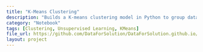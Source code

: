 ```yaml
---
title: "K-Means Clustering"
description: "Builds a K-means clustering model in Python to group data points into clusters."
category: "Notebook"
tags: [Clustering, Unsupervised Learning, KMeans]
file_url: https://github.com/DataForSolution/DataForSolution.github.io/blob/main/projects/Build%20a%20K-means%20model.ipynb
layout: project
---
```

